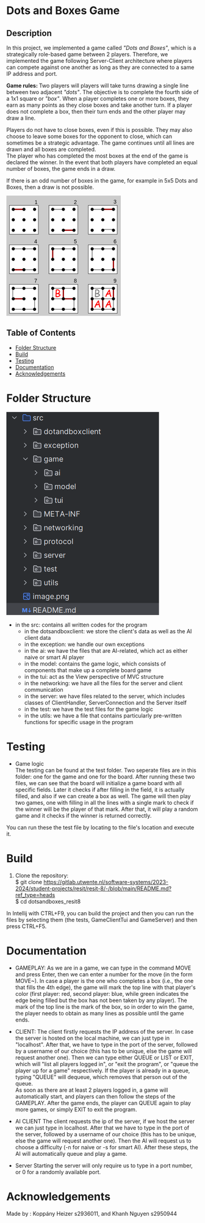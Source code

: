 # Dots and Boxes Game

## Description
In this project, we implemented a game called <i>"Dots and Boxes"</i>, which is a strategically role-based game between 2 players. Therefore, we implemented the game following Server-Client architecture where players can compete against one another as long as they are connected to a same IP address and port. 

<b>Game rules: </b> Two players will players will take turns drawing a single line between two adjacent <i>"dots"</i>. The objective is to complete the fourth side of a 1x1 square or <i>"box"</i>. When a player completes one or more boxes, they earn as many points as they close boxes and take another turn. If a player does not complete a box, then their turn ends and the other player may draw a line. 

Players do not have to close boxes, even if this is possible. They may also choose to leave some boxes for the opponent to close, which can sometimes be a strategic advantage. The game continues until all lines are drawn and all boxes are completed. \
The player who has completed the most boxes at the end of the game is declared the winner. In the event that both players have completed an equal number of boxes, the game ends in a draw. 

If there is an odd number of boxes in the game, for example in 5x5 Dots and Boxes, then a draw is not possible.

![Alt text](dot-and-box-game.png)

## Table of Contents

- [Folder Structure](#folder-structure)
- [Build](#build)
- [Testing](#testing)
- [Documentation](#documentation)
- [Acknowledgements](#acknowledgements)

# Folder Structure
![Alt text](image.png)

* in the src: contains all written codes for the program 
   * in the dotsandboxclient: we store the client's data as well as the AI client data 
   * in the exception: we handle our own exceptions 
   * in the ai: we have the files that are AI-related, which act as either naive or smart AI player 
   * in the model: contains the game logic, which consists of components that make up a complete board game
   * in the tui: act as the View perspective of MVC structure 
   * in the networking: we have all the files for the server and client communication 
   * in the server: we have files related to the server, which includes classes of ClientHandler, ServerConnection and the Server itself 
   * in the test: we have the test files for the game logic 
   * in the utils: we have a file that contains particularly pre-written functions for specific usage in the program 

# Testing
* Game logic \
The testing can be found at the test folder. Two seperate files are in this folder: one for the game and one for the board.
After running these two files, we can see that the board will initialize a game board with all specific fields. Later it checks if after filling in the field, it is actually filled, and also if we can create a box as well.
The game will then play two games, one with filling in all the lines with a single mark to check if the winner will be the player of that mark. After that, it will play a random game and it checks if the winner is returned correctly.

You can run these the test file by locating to the file's location and execute it.

# Build

1. Clone the repository: \
   $ git clone https://gitlab.utwente.nl/software-systems/2023-2024/student-projects/resit/resit-8/-/blob/main/README.md?ref_type=heads \
   $ cd dotsandboxes_resit8

In Intellij with CTRL+F9, you can build the project and then you can run the files by selecting them (the tests, GameClientTui and GameServer) and then press CTRL+F5.

# Documentation
* GAMEPLAY: 
As we are in a game, we can type in the command MOVE and press Enter, then we can enter a number for the move (in the form MOVE~<number>). In case a player is the one who completes a box (i.e., the one that fills the 4th edge), the game will mark the top line with that player's color (first player: red, second player: blue, while green indicates the edge being filled but  the box has not been taken by any player). The mark of the top line is the mark of the box, so in order to win the game, the player needs to obtain as many lines as possible until the game ends. 

* CLIENT:
The client firstly requests the IP address of the server. In case the server is hosted on the local machine, we can just type in "localhost". After that, we have to type in the port of the server, followed by a username of our choice (this has to be unique, else the game will request another one). Then we can type either QUEUE or LIST or EXIT, which will "list all players logged in", or "exit the program", or "queue the player up for a game" respectively. If the player is already in a queue, typing "QUEUE" will dequeue, which removes that person out of the queue. \
As soon as there are at least 2 players logged in, a game will automatically start, and players can then follow the steps of the GAMEPLAY. After the game ends, the player can QUEUE again to play more games, or simply EXIT to exit the program.

* AI CLIENT
The client requests the ip of the server, if we host the server we can just type in localhost. After that we have to type in the port of the server, followed by a username of our choice (this has to be unique, else the game will request another one). Then the AI will request us to choose a difficulty (-n for naive or -s for smart AI). After these steps, the AI will automatically queue and play a game.

* Server
Starting the server will only require us to type in a port number, or 0 for a randomly available port. 

# Acknowledgements
Made by : Koppány Heizer s2936011, and Khanh Nguyen s2950944

